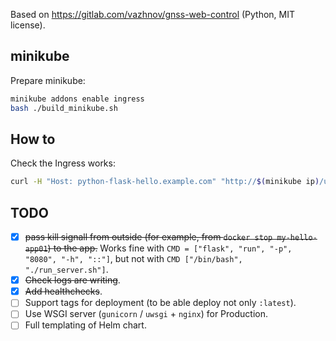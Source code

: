 Based on https://gitlab.com/vazhnov/gnss-web-control (Python, MIT license).

## minikube

Prepare minikube:

```sh
minikube addons enable ingress
bash ./build_minikube.sh
```

## How to

Check the Ingress works:

```sh
curl -H "Host: python-flask-hello.example.com" "http://$(minikube ip)/user/123"
```

## TODO

* [x] <del>pass kill signall from outside (for example, from `docker stop my-hello-app01`) to the app.</del>
  Works fine with `CMD = ["flask", "run", "-p", "8080", "-h", "::"]`, but not with `CMD ["/bin/bash", "./run_server.sh"]`.
* [x] <del>Check logs are writing</del>.
* [x] <del>Add healthchecks</del>.
* [ ] Support tags for deployment (to be able deploy not only `:latest`).
* [ ] Use WSGI server (`gunicorn` / `uwsgi` + `nginx`) for Production.
* [ ] Full templating of Helm chart.

